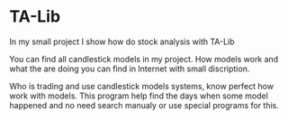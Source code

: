 # TA-Lib
In my small project I show how do stock analysis with TA-Lib

You can find all candlestick models in my project.
How models work and what the are doing you can find in Internet with small discription.

Who is trading and use candlestick models systems, know perfect how work with models.
This program help find the days when some model happened and no need search manualy or use special programs for this.



